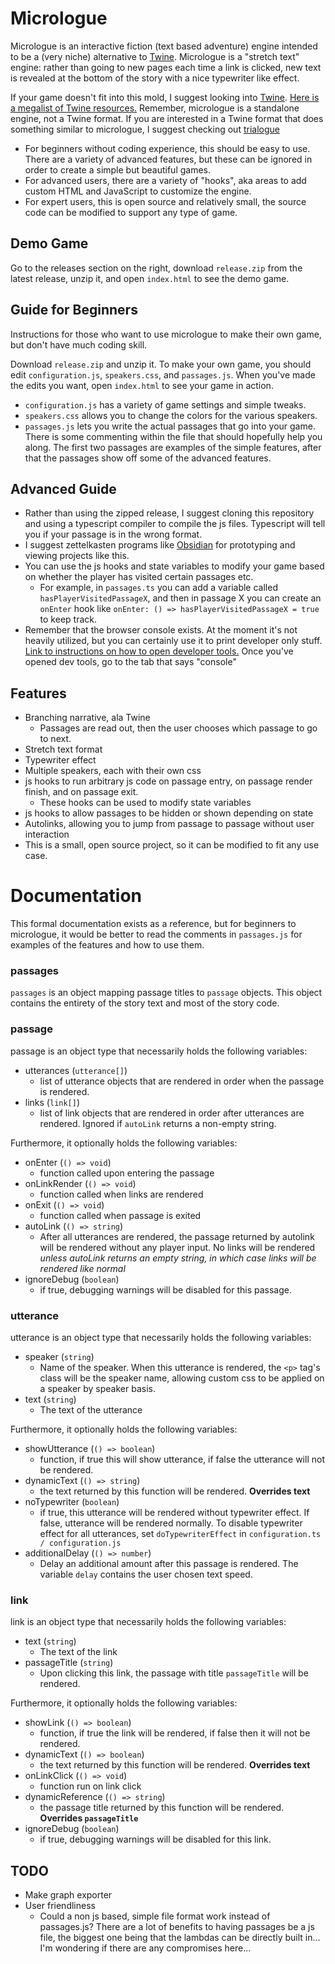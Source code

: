 Micrologue
==========

Micrologue is an interactive fiction (text based adventure) engine intended to be a (very niche) alternative to [Twine](https://twinery.org/). Micrologue is a "stretch text" engine: rather than going to new pages each time a link is clicked, new text is revealed at the bottom of the story with a nice typewriter like effect.

If your game doesn't fit into this mold, I suggest looking into [Twine](https://twinery.org/). [Here is a megalist of Twine resources.](https://twinelab.net/twine-resources/#/) Remember, micrologue is a standalone engine, not a Twine format. If you are interested in a Twine format that does something similar to micrologue, I suggest checking out [trialogue](https://github.com/phivk/trialogue)

 - For beginners without coding experience, this should be easy to use. There are a variety of advanced features, but these can be ignored in order to create a simple but beautiful games.
 - For advanced users, there are a variety of "hooks", aka areas to add custom HTML and JavaScript to customize the engine.
 - For expert users, this is open source and relatively small, the source code can be modified to support any type of game.

Demo Game
---------

Go to the releases section on the right, download `release.zip` from the latest release, unzip it, and open `index.html` to see the demo game.

Guide for Beginners
-------------------

Instructions for those who want to use micrologue to make their own game, but don't have much coding skill.

Download `release.zip` and unzip it. To make your own game, you should edit `configuration.js`, `speakers.css`, and `passages.js`. When you've made the edits you want, open `index.html` to see your game in action.

 - `configuration.js` has a variety of game settings and simple tweaks.
 - `speakers.css` allows you to change the colors for the various speakers.
 - `passages.js` lets you write the actual passages that go into your game. There is some commenting within the file that should hopefully help you along. The first two passages are examples of the simple features, after that the passages show off some of the advanced features.

Advanced Guide
--------------

 - Rather than using the zipped release, I suggest cloning this repository and using a typescript compiler to compile the js files. Typescript will tell you if your passage is in the wrong format.
 - I suggest zettelkasten programs like [Obsidian](https://obsidian.md/) for prototyping and viewing projects like this.
 - You can use the js hooks and state variables to modify your game based on whether the player has visited certain passages etc.
   - For example, in `passages.ts` you can add a variable called `hasPlayerVisitedPassageX`, and then in passage X you can create an `onEnter` hook like `onEnter: () => hasPlayerVisitedPassageX = true` to keep track.
 - Remember that the browser console exists. At the moment it's not heavily utilized, but you can certainly use it to print developer only stuff. [Link to instructions on how to open developer tools.](https://grantwinney.com/how-do-i-view-the-dev-console-in-my-browser/) Once you've opened dev tools, go to the tab that says "console"

Features
--------

 - Branching narrative, ala Twine
   - Passages are read out, then the user chooses which passage to go to next.
 - Stretch text format
 - Typewriter effect
 - Multiple speakers, each with their own css
 - js hooks to run arbitrary js code on passage entry, on passage render finish, and on passage exit.
   - These hooks can be used to modify state variables
 - js hooks to allow passages to be hidden or shown depending on state
 - Autolinks, allowing you to jump from passage to passage without user interaction
 - This is a small, open source project, so it can be modified to fit any use case.

Documentation
=============

This formal documentation exists as a reference, but for beginners to micrologue, it would be better to read the comments in `passages.js` for examples of the features and how to use them.

### passages

`passages` is an object mapping passage titles to `passage` objects. This object contains the entirety of the story text and most of the story code.

### passage

passage is an object type that necessarily holds the following variables:

 - utterances (`utterance[]`)
   - list of utterance objects that are rendered in order when the passage is rendered.
 - links (`link[]`)
   - list of link objects that are rendered in order after utterances are rendered. Ignored if `autoLink` returns a non-empty string.

Furthermore, it optionally holds the following variables:

 - onEnter (`() => void`)
   - function called upon entering the passage
 - onLinkRender (`() => void`)
   - function called when links are rendered
 - onExit (`() => void`)
   - function called when passage is exited
 - autoLink (`() => string`)
   - After all utterances are rendered, the passage returned by autolink will be rendered without any player input. No links will be rendered *unless autoLink returns an empty string, in which case links will be rendered like normal*
 - ignoreDebug (`boolean`)
   - if true, debugging warnings will be disabled for this passage.

### utterance

utterance is an object type that necessarily holds the following variables:

 - speaker (`string`)
   - Name of the speaker. When this utterance is rendered, the `<p>` tag's class will be the speaker name, allowing custom css to be applied on a speaker by speaker basis.
 - text (`string`)
   - The text of the utterance

Furthermore, it optionally holds the following variables:

 - showUtterance (`() => boolean`)
   - function, if true this will show utterance, if false the utterance will not be rendered.
 - dynamicText (`() => string`)
   - the text returned by this function will be rendered. **Overrides text**
 - noTypewriter (`boolean`)
   - if true, this utterance will be rendered without typewriter effect. If false, utterance will be rendered normally. To disable typewriter effect for all utterances, set `doTypewriterEffect` in `configuration.ts / configuration.js`
 - additionalDelay (`() => number`)
   - Delay an additional amount after this passage is rendered. The variable `delay` contains the user chosen text speed.

### link

link is an object type that necessarily holds the following variables:

 - text (`string`)
   - The text of the link
 - passageTitle (`string`)
   - Upon clicking this link, the passage with title `passageTitle` will be rendered.

Furthermore, it optionally holds the following variables:

 - showLink (`() => boolean`)
   - function, if true the link will be rendered, if false then it will not be rendered.
 - dynamicText (`() => boolean`)
   - the text returned by this function will be rendered. **Overrides text**
 - onLinkClick (`() => void`)
   - function run on link click
 - dynamicReference (`() => string`)
   - the passage title returned by this function will be rendered. **Overrides `passageTitle`**
 - ignoreDebug (`boolean`)
   - if true, debugging warnings will be disabled for this link.

TODO
----

 - Make graph exporter
 - User friendliness
   - Could a non js based, simple file format work instead of passages.js? There are a lot of benefits to having passages be a js file, the biggest one being that the lambdas can be directly built in... I'm wondering if there are any compromises here...

